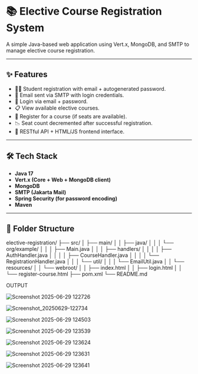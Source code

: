 # 📚 Elective Course Registration System

A simple Java-based web application using Vert.x, MongoDB, and SMTP to manage elective course registration.

---

## ✨ Features

- 🧑‍🎓 Student registration with email + autogenerated password.
- 📩 Email sent via SMTP with login credentials.
- 🔐 Login via email + password.
- 📋 View available elective courses.
- 📝 Register for a course (if seats are available).
- 📉 Seat count decremented after successful registration.
- 🔧 RESTful API + HTML/JS frontend interface.

---

## 🛠️ Tech Stack

- **Java 17**
- **Vert.x (Core + Web + MongoDB client)**
- **MongoDB**
- **SMTP (Jakarta Mail)**
- **Spring Security (for password encoding)**
- **Maven**

---

## 📁 Folder Structure

elective-registration/
├── src/
│ ├── main/
│ │ ├── java/
│ │ │ └── org/example/
│ │ │ ├── Main.java
│ │ │ ├── handlers/
│ │ │ │ ├── AuthHandler.java
│ │ │ │ ├── CourseHandler.java
│ │ │ │ └── RegistrationHandler.java
│ │ │ └── util/
│ │ │ └── EmailUtil.java
│ │ └── resources/
│ │ └── webroot/
│ │ ├── index.html
│ │ ├── login.html
│ │ └── register-course.html
├── pom.xml
└── README.md

OUTPUT

![Screenshot 2025-06-29 122726](https://github.com/user-attachments/assets/22062748-72a9-41b7-be55-acb9ad89ad80)

![Screenshot_20250629-122734](https://github.com/user-attachments/assets/0442364a-0772-4ab4-b6a8-b8c9cab45e2e)

![Screenshot 2025-06-29 124503](https://github.com/user-attachments/assets/9f05d266-4907-49ed-ab68-637ce7955f9c)

![Screenshot 2025-06-29 123539](https://github.com/user-attachments/assets/e8e8088d-ce78-4ed2-9ee2-6beb5096e673)

![Screenshot 2025-06-29 123624](https://github.com/user-attachments/assets/5a4c5b5b-76b1-4c68-872e-dcf39203caf5)

![Screenshot 2025-06-29 123631](https://github.com/user-attachments/assets/3cedfad7-e945-462c-b7aa-12abb97892f0)

![Screenshot 2025-06-29 123641](https://github.com/user-attachments/assets/3909aeaf-ddc2-4d51-a121-0387b7bc2984)



